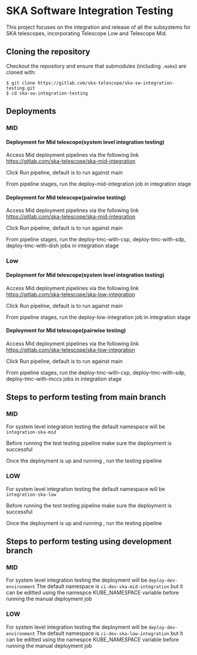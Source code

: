 # SKA Software Integration Testing
 
This project focuses on the integration and release of all the subsystems for SKA telescopes, incorporating Telescope Low and Telescope Mid.

## Cloning the repository
Checkout the repository and ensure that submodules (including `.make`) are cloned with:
```
$ git clone https://gitlab.com/ska-telescope/ska-sw-integration-testing.git
$ cd ska-sw-integration-testing
```

## Deployments
### MID
#### Deployment for Mid telescope(system level integration testing)

Access Mid deployment pipelines via the following link https://gitlab.com/ska-telescope/ska-mid-integration

Click Run pipeline, default is to run against main

From pipeline stages, run the deploy-mid-integration job in integration stage


#### Deployment for Mid telescope(pairwise testing)

Access Mid deployment pipelines via the following link https://gitlab.com/ska-telescope/ska-mid-integration

Click Run pipeline, default is to run against main

From pipeline stages, run the deploy-tmc-with-csp, deploy-tmc-with-sdp, deploy-tmc-with-dish jobs in integration stage 

### Low

#### Deployment for Mid telescope(system level integration testing)

Access Mid deployment pipelines via the following link https://gitlab.com/ska-telescope/ska-low-integration

Click Run pipeline, default is to run against main

From pipeline stages, run the deploy-low-integration job in integration stage

#### Deployment for Mid telescope(pairwise testing)

Access Mid deployment pipelines via the following link https://gitlab.com/ska-telescope/ska-low-integration

Click Run pipeline, default is to run against main

From pipeline stages, run the deploy-tmc-with-csp, deploy-tmc-with-sdp, deploy-tmc-with-mccs jobs in integration stage 

## Steps to perform testing from main branch

### MID

For system level integration testing the default namespace will be `integration-ska-mid`

Before running the test testing pipeline make sure the deployment is successful 

Once the deployment is up and running , run the testing pipeline 

### LOW

For system level integration testing the default namespace will be `integration-ska-low`

Before running the test testing pipeline make sure the deployment is successful 

Once the deployment is up and running , run the testing pipeline

## Steps to perform testing using development branch

### MID

For system level integration testing the deployment will be `deploy-dev-environment`
The default namespace is `ci-dev-ska-mid-integration` but it can be editted using the namespce KUBE_NAMESPACE variable before running the manual deployment job 

### LOW

For system level integration testing the deployment will be `deploy-dev-environment`
The default namespace is `ci-dev-ska-low-integration` but it can be editted using the namespce KUBE_NAMESPACE variable before running the manual deployment job 